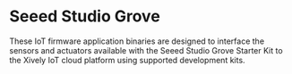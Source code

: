 # Seeed Studio Grove

These IoT firmware application binaries are designed to interface the sensors and actuators available with the Seeed Studio Grove Starter Kit to the Xively IoT cloud platform using supported development kits.
